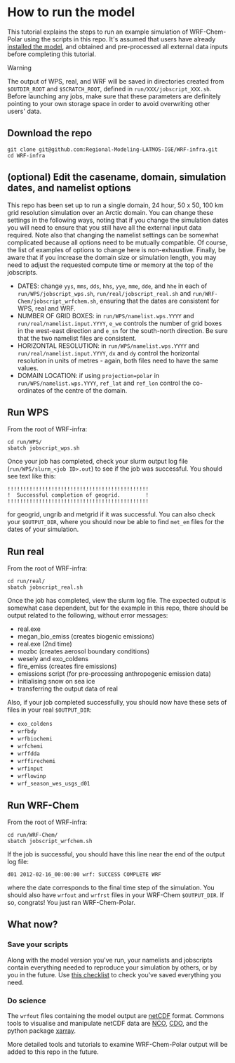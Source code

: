# How to run the model

This tutorial explains the steps to run an example simulation of WRF-Chem-Polar using the scripts in this repo. It's assumed that users have already [installed the model](https://github.com/Regional-Modeling-LATMOS-IGE/WRF-infra/blob/issue04/add-docs/doc/tutorials/01-install-wrf-chem-polar.md), and obtained and pre-processed all external data inputs before completing this tutorial.

> [!WARNING]  
> The output of WPS, real, and WRF will be saved in directories created from `$OUTDIR_ROOT` and `$SCRATCH_ROOT`, defined in `run/XXX/jobscript_XXX.sh`. Before launching any jobs, make sure that these parameters are definitely pointing to your own storage space in order to avoid overwriting other users' data.

## Download the repo
```
git clone git@github.com:Regional-Modeling-LATMOS-IGE/WRF-infra.git
cd WRF-infra
```

## (optional) Edit the casename, domain, simulation dates, and namelist options
This repo has been set up to run a single domain, 24 hour, 50 x 50, 100 km grid resolution simulation over an Arctic domain. You can change these settings in the following ways, noting that if you change the simulation dates you will need to ensure that you still have all the external input data required. Note also that changing the namelist settings can be somewhat complicated because all options need to be mutually compatible. Of course, the list of examples of options to change here is non-exhaustive. Finally, be aware that if you increase the domain size or simulation length, you may need to adjust the requested compute time or memory at the top of the jobscripts.

- DATES: change `yys`, `mms`, `dds`, `hhs`, `yye`, `mme`, `dde`, and `hhe` in each of `run/WPS/jobscript_wps.sh`, `run/real/jobscript_real.sh` and `run/WRF-Chem/jobscript_wrfchem.sh`, ensuring that the dates are consistent for WPS, real and WRF.
- NUMBER OF GRID BOXES: in `run/WPS/namelist.wps.YYYY` and `run/real/namelist.input.YYYY`, `e_we` controls the number of grid boxes in the west-east direction and `e_sn` for the south-north direction. Be sure that the two namelist files are consistent.
- HORIZONTAL RESOLUTION: in `run/WPS/namelist.wps.YYYY` and `run/real/namelist.input.YYYY`, `dx` and `dy` control the horizontal resolution in units of metres - again, both files need to have the same values.
- DOMAIN LOCATION: if using `projection=polar` in `run/WPS/namelist.wps.YYYY`, `ref_lat` and `ref_lon` control the co-ordinates of the centre of the domain.

## Run WPS
From the root of WRF-infra:
```
cd run/WPS/
sbatch jobscript_wps.sh
```
Once your job has completed, check your slurm output log file (`run/WPS/slurm_<job ID>.out`) to see if the job was successful. You should see text like this:
```
!!!!!!!!!!!!!!!!!!!!!!!!!!!!!!!!!!!!!!!!!!!!!
!  Successful completion of geogrid.        !
!!!!!!!!!!!!!!!!!!!!!!!!!!!!!!!!!!!!!!!!!!!!!
```
for geogrid, ungrib and metgrid if it was successful. You can also check your `$OUTPUT_DIR`, where you should now be able to find `met_em` files for the dates of your simulation.

## Run real
From the root of WRF-infra:
```
cd run/real/
sbatch jobscript_real.sh
```
Once the job has completed, view the slurm log file. The expected output is somewhat case dependent, but for the example in this repo, there should be output related to the following, without error messages:
- real.exe
- megan_bio_emiss (creates biogenic emissions)
- real.exe (2nd time)
- mozbc (creates aerosol boundary conditions)
- wesely and exo_coldens
- fire_emiss (creates fire emissions)
- emissions script (for pre-processing anthropogenic emission data)
- initialising snow on sea ice
- transferring the output data of real

Also, if your job completed successfully, you should now have these sets of files in your real `$OUTPUT_DIR`:
- `exo_coldens`
- `wrfbdy`
- `wrfbiochemi`
- `wrfchemi`
- `wrffdda`
- `wrffirechemi`
- `wrfinput`
- `wrflowinp`
- `wrf_season_wes_usgs_d01`

## Run WRF-Chem
From the root of WRF-infra:
```
cd run/WRF-Chem/
sbatch jobscript_wrfchem.sh
```
If the job is successful, you should have this line near the end of the output log file:
```
d01 2012-02-16_00:00:00 wrf: SUCCESS COMPLETE WRF
```
where the date corresponds to the final time step of the simulation. You should also have `wrfout` and `wrfrst` files in your WRF-Chem `$OUTPUT_DIR`. If so, congrats! You just ran WRF-Chem-Polar.

## What now?

### Save your scripts
Along with the model version you've run, your namelists and jobscripts contain everything needed to reproduce your simulation by others, or by you in the future. Use [this checklist](https://github.com/Regional-Modeling-LATMOS-IGE/WRF-infra/blob/main/doc/wrfchem-repro-file-checklist.md) to check you've saved everything you need.

### Do science
The `wrfout` files containing the model output are [netCDF](https://www.unidata.ucar.edu/software/netcdf/) format. Commons tools to visualise and manipulate netCDF data are [NCO](https://github.com/nco/nco), [CDO](https://code.mpimet.mpg.de/projects/cdo/wiki), and the python package [xarray](https://docs.xarray.dev/en/stable/index.html).

More detailed tools and tutorials to examine WRF-Chem-Polar output will be added to this repo in the future. 

